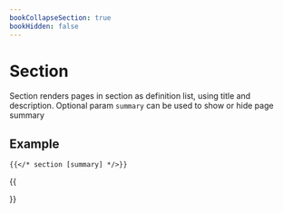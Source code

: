 ```yaml
---
bookCollapseSection: true
bookHidden: false
---
```


# Section

Section renders pages in section as definition list, using title and description. Optional param `summary` can be used to show or hide page summary

## Example

```tpl
{{</* section [summary] */>}}
```

{{<section summary>}}
